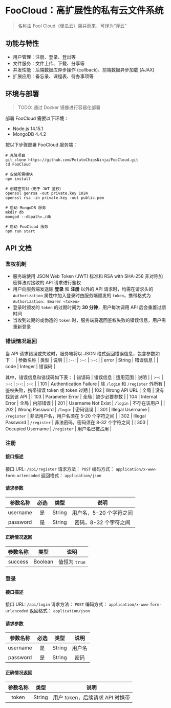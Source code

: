 # FooCloud：高扩展性的私有云文件系统
> 名称由 Fool Cloud（傻瓜云）简并而来，可译为“浮云”

## 功能与特性
- 用户管理：注册、登录、登出等
- 文件服务：文件上传、下载、分享等
- 并发性能：后端数据库异步操作 (callback)、前端数据异步加载 (AJAX)
- 扩展应用：备忘录、课程表、待办事项等

## 环境与部署
> TODO: 通过 Docker 镜像进行容器化部署

部署 FooCloud 需要以下环境：
- Node.js 14.15.1
- MongoDB 4.4.2

按以下步骤部署 FooCloud 服务端：
``` shell
# 克隆项目
git clone https://github.com/PotatoChipsNinja/FooCloud.git
cd FooCloud

# 安装所需模块
npm install

# 创建密钥对（用于 JWT 鉴权）
openssl genrsa -out private.key 1024
openssl rsa -in private.key -out public.pem

# 启动 MongoDB 服务
mkdir db
mongod --dbpath=./db

# 启动 FooCloud 服务
npm run start
```

## API 文档
### 鉴权机制
- 服务端使用 JSON Web Token (JWT) 标准和 RSA with SHA-256 非对称加密算法对接收的 API 请求进行鉴权
- 用户向服务端发送除 **登录** 和 **注册** 以外的 API 请求时，均需在请求头的 `Authorization` 属性中加入登录时由服务端颁发的 `token`，携带格式为 `Authorization: Bearer <token>`
- 登录时颁发的 `token` 的过期时间为 **30 分钟**，用户每次调用 API 后会重置过期时间
- 当收到过期的或伪造的 `token` 时，服务端将返回鉴权失败的错误信息，用户需重新登录

### 错误情况返回
当 API 请求错误或失败时，服务端将以 JSON 格式返回错误信息，包含参数如下：
| 参数名称 | 类型 | 说明 |
| :--: | :--: | :--: |
| error | String | 错误信息 |
| code | Integer | 错误码 |

其中，错误信息和错误码如下表：
| 错误码 | 错误信息 | 适用范围 | 说明 |
| :--: | :--: | :--: | :--: |
| 101 | Authentication Failure | 除 `/login` 和 `/register` 外所有 | 鉴权失败，携带错误 token 或 token 过期 |
| 102 | Wrong API URL | 全局 | 没有找到该 API |
| 103 | Parameter Error | 全局 | 缺少必要参数 |
| 104 | Internal Error | 全局 | 内部错误 |
| 201 | Username Not Exist | `/login` | 不存在该用户 |
| 202 | Wrong Password | `/login` | 密码错误 |
| 301 | Illegal Username | `/register` | 非法用户名，用户名须在 5-20 个字符之间 |
| 302 | Illegal Password | `/register` | 非法密码，密码须在 8-32 个字符之间 |
| 303 | Occupied Username | `/register` | 用户名已被占用 |

### 注册
#### 接口描述
接口 URL: `/api/register`
请求方法： `POST`
编码方式： `application/x-www-form-urlencoded`
返回格式： `application/json`

#### 请求参数
| 参数名称 | 必选 | 类型 | 说明 |
| :--: | :--: | :--: | :--: |
| username | 是 | String | 用户名，5-20 个字符之间 |
| password | 是 | String | 密码，8-32 个字符之间 |

#### 正确情况返回
| 参数名称 | 类型 | 说明 |
| :--: | :--: | :--: |
| success | Boolean | 值恒为 `true` |

### 登录
#### 接口描述
接口 URL: `/api/login`
请求方法： `POST`
编码方式： `application/x-www-form-urlencoded`
返回格式： `application/json`

#### 请求参数
| 参数名称 | 必选 | 类型 | 说明 |
| :--: | :--: | :--: | :--: |
| username | 是 | String | 用户名 |
| password | 是 | String | 密码 |

#### 正确情况返回
| 参数名称 | 类型 | 说明 |
| :--: | :--: | :--: |
| token | String | 用户 token，后续请求 API 时携带 |

